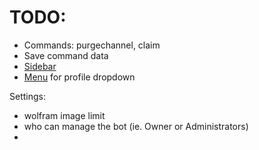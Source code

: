 # TODO:
- Commands: purgechannel, claim
- Save command data
- [Sidebar](https://material-ui.com/components/drawers/)
- [Menu](https://material-ui.com/components/menus/) for profile dropdown

Settings:
- wolfram image limit
- who can manage the bot (ie. Owner or Administrators)
- 
